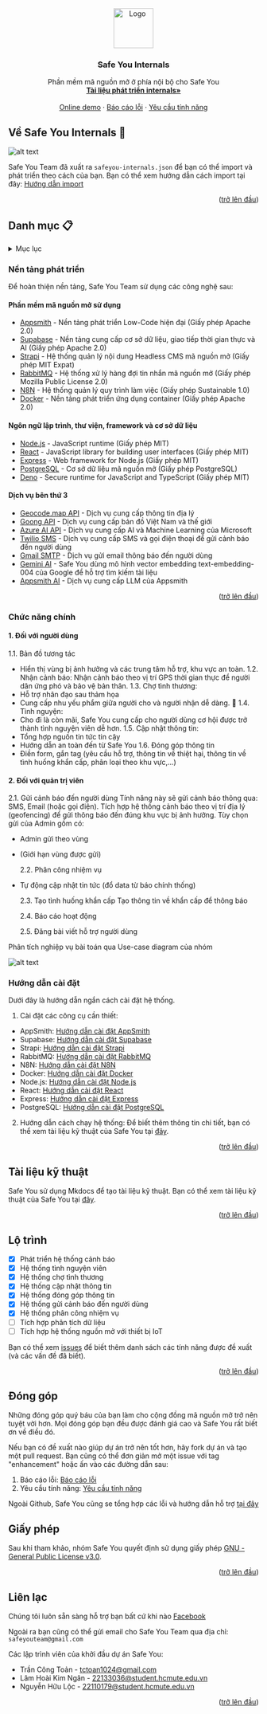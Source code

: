 <a id="readme-top"></a>
<br />

<div align="center">
  <a href="https://github.com/UTE-SafeYou">
    <img src="./assets/images/logo.png" alt="Logo" width="80" height="80">
  </a>

  <h3 align="center">Safe You Internals</h3>

  <p align="center">
   Phần mềm mã nguồn mở ở phía nội bộ cho Safe You  
    <br />
    <a href="https://ute-safeyou.github.io/safeyou-docs/"><strong>Tài liệu phát triển internals»</strong></a>
    <br />
    <br />
    <a href="https://olp-asm.huuloc.id.vn/app/safeyou-internals/admin-authentication-67543a23fd51167a0308d7b7?branch=master">Online demo</a>
    ·
    <a href="https://github.com/othneildrew/Best-README-Template/issues/new?labels=bug&template=bug-report---.md">Báo cáo lỗi</a>
    ·
    <a href="https://github.com/othneildrew/Best-README-Template/issues/new?labels=enhancement&template=feature-request---.md">Yêu cầu tính năng</a>
  </p>
</div>

## Về Safe You Internals 👋

![alt text](./assets/preview.png)

Safe You Team đã xuất ra `safeyou-internals.json` để bạn có thể import và phát triển theo cách của bạn.
Bạn có thể xem hướng dẫn cách import tại đây: [Hướng dẫn import](https://ute-safeyou.github.io/safeyou-docs/)

<p align="right">(<a href="#readme-top">trở lên đầu</a>)</p>

## Danh mục 📋

<!-- TABLE OF CONTENTS -->
<details>
  <summary>Mục lục</summary>
  <ol>
    <li>
      <a href="#xây-dựng-với">Nền tảng phát triển</a>
    </li>
    <li>
      <a href="#chức-năng-chính">Chức năng chính</a>
    </li>
    <li><a href="#hướng-dẫn-cài-đặt">Hướng dẫn cài đặt</a></li>
    <li><a href="#tài-liệu-kỹ-thuật">Tài liệu kỹ thuật</a></li>
    <li><a href="#lộ-trình">Lộ trình</a></li>
    <li><a href="#đóng-góp-cho-dự-án">Đóng góp cho dự án</a></li>
    <li><a href="#giấy-phép">Giấy phép</a></li>
    <li><a href="#liên-hệ">Liên hệ</a></li>
  </ol>
</details>

### Nền tảng phát triển

Để hoàn thiện nền tảng, Safe You Team sử dụng các công nghệ sau:

#### Phần mềm mã nguồn mở sử dụng

- [Appsmith](https://www.appsmith.com/) - Nền tảng phát triển Low-Code hiện đại (Giấy phép Apache 2.0)
- [Supabase](https://supabase.com/) - Nền tảng cung cấp cơ sở dữ liệu, giao tiếp thời gian thực và AI (Giấy phép Apache 2.0)
- [Strapi](https://strapi.io/) - Hệ thống quản lý nội dung Headless CMS mã nguồn mở (Giấy phép MIT Expat)
- [RabbitMQ](https://www.rabbitmq.com/) - Hệ thống xử lý hàng đợi tin nhắn mã nguồn mở (Giấy phép Mozilla Public License 2.0)
- [N8N](https://n8n.io/) - Hệ thống quản lý quy trình làm việc (Giấy phép Sustainable 1.0)
- [Docker](https://www.docker.com/) - Nền tảng phát triển ứng dụng container (Giấy phép Apache 2.0)

#### Ngôn ngữ lập trình, thư viện, framework và cơ sở dữ liệu

- [Node.js](https://nodejs.org/) - JavaScript runtime (Giấy phép MIT)
- [React](https://reactjs.org/) - JavaScript library for building user interfaces (Giấy phép MIT)
- [Express](https://expressjs.com/) - Web framework for Node.js (Giấy phép MIT)
- [PostgreSQL](https://www.postgresql.org/) - Cơ sở dữ liệu mã nguồn mở (Giấy phép PostgreSQL)
- [Deno](http://deno.land/) - Secure runtime for JavaScript and TypeScript (Giấy phép MIT)

#### Dịch vụ bên thứ 3

- [Geocode.map API](https://geocode.xyz/) - Dịch vụ cung cấp thông tin địa lý
- [Goong API](https://docs.goong.io/) - Dịch vụ cung cấp bản đồ Việt Nam và thế giới
- [Azure AI API](https://azure.microsoft.com/en-us/services/cognitive-services/) - Dịch vụ cung cấp AI và Machine Learning của Microsoft
- [Twilio SMS](http://twilio.com/) - Dịch vụ cung cấp SMS và gọi điện thoại để gửi cảnh báo đến người dùng
- [Gmail SMTP](https://developers.google.com/gmail/api) - Dịch vụ gửi email thông báo đến người dùng
- [Gemini AI](https://gemini.google.com/) - Safe You dùng mô hình vector embedding text-embedding-004 của Google để hỗ trợ tìm kiếm tài liệu
- [Appsmith AI](https://appsmith.com/) - Dịch vụ cung cấp LLM của Appsmith

<p align="right">(<a href="#readme-top">trở lên đầu</a>)</p>

### Chức năng chính

#### 1. Đối với người dùng

1.1. Bản đồ tương tác

- Hiển thị vùng bị ảnh hưởng và các trung tâm hỗ trợ, khu vực an toàn.
  1.2. Nhận cảnh báo: Nhận cảnh báo theo vị trí GPS thời gian thực để người dân ứng phó và bảo vệ bản thân.
  1.3. Chợ tình thương:
- Hỗ trợ nhân đạo sau thảm họa
- Cung cấp nhu yếu phẩm giữa người cho và người nhận dễ dàng. 💖
  1.4. Tình nguyện:
- Cho đi là còn mãi, Safe You cung cấp cho người dùng cơ hội được trở thành tình nguyện viên dễ hơn.
  1.5. Cập nhật thông tin:
- Tổng hợp nguồn tin tức tin cậy
- Hướng dẫn an toàn đến từ Safe You
  1.6. Đóng góp thông tin
- Điền form, gắn tag (yêu cầu hỗ trợ, thông tin về thiệt hại, thông tin về tình huống khẩn cấp, phân loại theo khu vực,...)

#### 2. Đối với quản trị viên

2.1. Gửi cảnh báo đến người dùng
Tính năng này sẽ gửi cảnh báo thông qua: SMS, Email (hoặc gọi điện). Tích hợp hệ thống cảnh báo theo vị trí địa lý (geofencing) để gửi thông báo đến đúng khu vực bị ảnh hưởng.
Tùy chọn gửi của Admin gồm có:

- Admin gửi theo vùng
- (Giới hạn vùng được gửi)

  2.2. Phân công nhiệm vụ

* Tự động cập nhật tin tức (đổ data từ báo chính thống)

  2.3. Tạo tình huống khẩn cấp
  Tạo thông tin về khẩn cấp để thông báo

  2.4. Báo cáo hoạt động

  2.5. Đăng bài viết hỗ trợ người dùng

Phân tích nghiệp vụ bài toán qua Use-case diagram của nhóm

![alt text](./assets/use_case_diagram.png)

### Hướng dẫn cài đặt

Dưới đây là hướng dẫn ngắn cách cài đặt hệ thống.

1. Cài đặt các công cụ cần thiết:

- AppSmith: [Hướng dẫn cài đặt AppSmith](https://docs.appsmith.com/getting-started/installation)
- Supabase: [Hướng dẫn cài đặt Supabase](https://supabase.io/docs/guides/with-react)
- Strapi: [Hướng dẫn cài đặt Strapi](https://strapi.io/documentation/developer-docs/latest/getting-started/quick-start.html)
- RabbitMQ: [Hướng dẫn cài đặt RabbitMQ](https://www.rabbitmq.com/download.html)
- N8N: [Hướng dẫn cài đặt N8N](https://docs.n8n.io/getting-started/installation)
- Docker: [Hướng dẫn cài đặt Docker](https://docs.docker.com/get-docker/)
- Node.js: [Hướng dẫn cài đặt Node.js](https://nodejs.org/en/download/)
- React: [Hướng dẫn cài đặt React](https://reactjs.org/docs/getting-started.html)
- Express: [Hướng dẫn cài đặt Express](https://expressjs.com/en/starter/installing.html)
- PostgreSQL: [Hướng dẫn cài đặt PostgreSQL](https://www.postgresql.org/download/)

2. Hướng dẫn cách chạy hệ thống:
   Để biết thêm thông tin chi tiết, bạn có thể xem tài liệu kỹ thuật của Safe You tại [đây](https://ute-safeyou.github.io/safeyou-docs/).

<p align="right">(<a href="#readme-top">trở lên đầu</a>)</p>

## Tài liệu kỹ thuật

Safe You sử dụng Mkdocs để tạo tài liệu kỹ thuật. Bạn có thể xem tài liệu kỹ thuật của Safe You tại [đây](https://ute-safeyou.github.io/safeyou-docs/).

<p align="right">(<a href="#readme-top">trở lên đầu</a>)</p>

<!-- ROADMAP -->

## Lộ trình

- [x] Phát triển hệ thống cảnh báo
- [x] Hệ thống tình nguyện viên
- [x] Hệ thống chợ tình thương
- [x] Hệ thống cập nhật thông tin
- [x] Hệ thống đóng góp thông tin
- [x] Hệ thống gửi cảnh báo đến người dùng
- [x] Hệ thống phân công nhiệm vụ
- [ ] Tích hợp phân tích dữ liệu
- [ ] Tích hợp hệ thống nguồn mở với thiết bị IoT

Bạn có thể xem [issues](https://github.com/UTE-SafeYou/UTE-SafeYou/issues) để biết thêm danh sách các tính năng được đề xuất (và các vấn đề đã biết).

<p align="right">(<a href="#readme-top">trở lên đầu</a>)</p>

<!-- CONTRIBUTING -->

## Đóng góp

Những đóng góp quý báu của bạn làm cho cộng đồng mã nguồn mở trở nên tuyệt vời hơn. Mọi đóng góp bạn đều được đánh giá cao và Safe You rất biết ơn về điều đó.

Nếu bạn có đề xuất nào giúp dự án trở nên tốt hơn, hãy fork dự án và tạo một pull request. Bạn cũng có thể đơn giản mở một issue với tag "enhancement" hoặc ấn vào các đường dẫn sau:

1. Báo cáo lỗi: [Báo cáo lỗi](https://github.com/UTE-SafeYou/safeyou-internals/issues/new?assignees=&labels=&projects=&template=b%C3%A1o-c%C3%A1o-l%E1%BB%97i.md&title=báo-cáo-lỗi)
2. Yêu cầu tính năng: [Yêu cầu tính năng](https://github.com/UTE-SafeYou/safeyou-internals/issues/new?assignees=&labels=&projects=&template=y%C3%AAu-c%E1%BA%A7u-t%C3%ADnh-n%C4%83ng.md&title=)

Ngoài Github, Safe You cũng se tổng hợp các lỗi và hướng dẫn hỗ trợ [tại đây](https://docs.google.com/spreadsheets/d/16oQy8kBOMlrbtV0BpOXKJEzr7BDqgaNaqXXxt4xpibk/edit?usp=sharing)

<!-- LICENSE -->

## Giấy phép

Sau khi tham khảo, nhóm Safe You quyết định sử dụng giấy phép [GNU - General Public License v3.0]().

<p align="right">(<a href="#readme-top">trở lên đầu</a>)</p>

<!-- CONTACT -->

## Liên lạc

Chúng tôi luôn sẵn sàng hỗ trợ bạn bất cứ khi nào
[Facebook](https://www.facebook.com/safeyouteam)

Ngoài ra bạn cũng có thể gửi email cho Safe You Team qua địa chỉ: `safeyouteam@gmail.com`

Các lập trình viên của khởi đầu dự án Safe You:

- Trần Công Toản - [tctoan1024@gmail.com](mailto:tctoan1024@gmail.com)
- Lâm Hoài Kim Ngân - [22133036@student.hcmute.edu.vn](mailto:22133036@student.hcmute.edu.vn)
- Nguyễn Hữu Lộc - [22110179@student.hcmute.edu.vn](mailto:22110179@student.hcmute.edu.vn)

<p align="right">(<a href="#readme-top">trở lên đầu</a>)</p>
